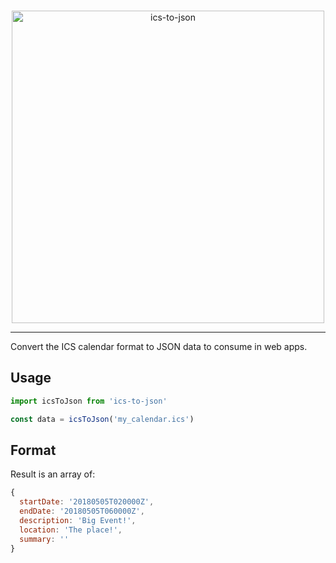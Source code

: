 <p align="center">
    <br>
    <img width="500" src="https://user-images.githubusercontent.com/10063864/38649838-bb70b7ba-3dc6-11e8-9c10-943ad21cd592.png" alt="ics-to-json">
    <br>
</p>

----------

Convert the ICS calendar format to JSON data to consume in web apps.

## Usage

```js
import icsToJson from 'ics-to-json'

const data = icsToJson('my_calendar.ics')
```

## Format

Result is an array of:

```js
{
  startDate: '20180505T020000Z',
  endDate: '20180505T060000Z',
  description: 'Big Event!',
  location: 'The place!',
  summary: ''
}
```

